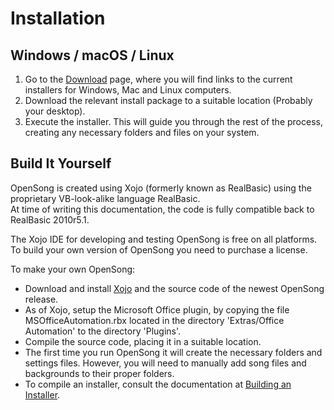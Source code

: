 # Installation

## Windows / macOS / Linux

1.  Go to the [Download](../downloads.md) page, where you will find links to the current installers for Windows, Mac and Linux computers.
2.  Download the relevant install package to a suitable location (Probably your desktop).
3.  Execute the installer. This will guide you through the rest of the process, creating any necessary folders and files on your system.

## Build It Yourself

OpenSong is created using Xojo (formerly known as RealBasic) using the proprietary VB-look-alike language RealBasic.\
At time of writing this documentation, the code is fully compatible back to RealBasic 2010r5.1.

The Xojo IDE for developing and testing OpenSong is free on all platforms. To build your own version of OpenSong you need to purchase a license.

To make your own OpenSong:

- Download and install [Xojo](https://xojo.com/download/) and the source code of the newest OpenSong release.
- As of Xojo, setup the Microsoft Office plugin, by copying the file MSOfficeAutomation.rbx located in the directory 'Extras/Office Automation' to the directory 'Plugins'.
- Compile the source code, placing it in a suitable location.
- The first time you run OpenSong it will create the necessary folders and settings files. However, you will need to manually add song files and backgrounds to their proper folders.
- To compile an installer, consult the documentation at [Building an Installer](../development/building-an-installer.md).
